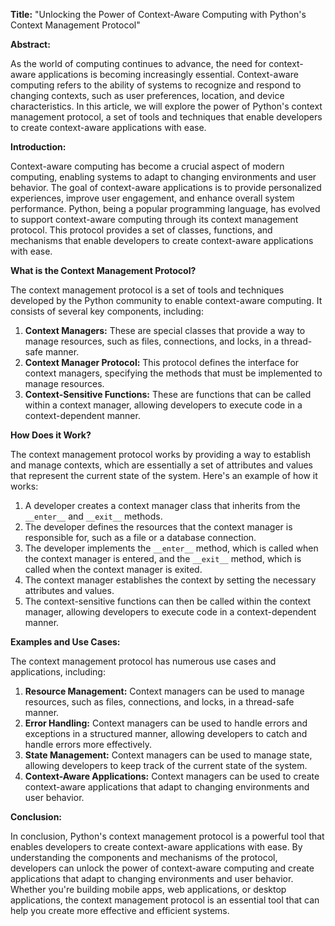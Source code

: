 **Title:** "Unlocking the Power of Context-Aware Computing with Python's Context Management Protocol"

**Abstract:**

As the world of computing continues to advance, the need for context-aware applications is becoming increasingly essential. Context-aware computing refers to the ability of systems to recognize and respond to changing contexts, such as user preferences, location, and device characteristics. In this article, we will explore the power of Python's context management protocol, a set of tools and techniques that enable developers to create context-aware applications with ease.

**Introduction:**

Context-aware computing has become a crucial aspect of modern computing, enabling systems to adapt to changing environments and user behavior. The goal of context-aware applications is to provide personalized experiences, improve user engagement, and enhance overall system performance. Python, being a popular programming language, has evolved to support context-aware computing through its context management protocol. This protocol provides a set of classes, functions, and mechanisms that enable developers to create context-aware applications with ease.

**What is the Context Management Protocol?**

The context management protocol is a set of tools and techniques developed by the Python community to enable context-aware computing. It consists of several key components, including:

1. **Context Managers:** These are special classes that provide a way to manage resources, such as files, connections, and locks, in a thread-safe manner.
2. **Context Manager Protocol:** This protocol defines the interface for context managers, specifying the methods that must be implemented to manage resources.
3. **Context-Sensitive Functions:** These are functions that can be called within a context manager, allowing developers to execute code in a context-dependent manner.

**How Does it Work?**

The context management protocol works by providing a way to establish and manage contexts, which are essentially a set of attributes and values that represent the current state of the system. Here's an example of how it works:

1. A developer creates a context manager class that inherits from the `__enter__` and `__exit__` methods.
2. The developer defines the resources that the context manager is responsible for, such as a file or a database connection.
3. The developer implements the `__enter__` method, which is called when the context manager is entered, and the `__exit__` method, which is called when the context manager is exited.
4. The context manager establishes the context by setting the necessary attributes and values.
5. The context-sensitive functions can then be called within the context manager, allowing developers to execute code in a context-dependent manner.

**Examples and Use Cases:**

The context management protocol has numerous use cases and applications, including:

1. **Resource Management:** Context managers can be used to manage resources, such as files, connections, and locks, in a thread-safe manner.
2. **Error Handling:** Context managers can be used to handle errors and exceptions in a structured manner, allowing developers to catch and handle errors more effectively.
3. **State Management:** Context managers can be used to manage state, allowing developers to keep track of the current state of the system.
4. **Context-Aware Applications:** Context managers can be used to create context-aware applications that adapt to changing environments and user behavior.

**Conclusion:**

In conclusion, Python's context management protocol is a powerful tool that enables developers to create context-aware applications with ease. By understanding the components and mechanisms of the protocol, developers can unlock the power of context-aware computing and create applications that adapt to changing environments and user behavior. Whether you're building mobile apps, web applications, or desktop applications, the context management protocol is an essential tool that can help you create more effective and efficient systems.